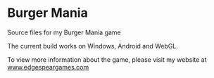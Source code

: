# Burger Mania
Source files for my Burger Mania game

The current build works on Windows, Android and WebGL.

To view more information about the game, please visit my website at www.edgespeargames.com
